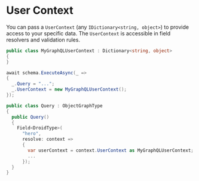 # User Context

You can pass a `UserContext` (any `IDictionary<string, object>`) to provide access to
your specific data. The `UserContext` is accessible in field resolvers and validation rules.

```csharp
public class MyGraphQLUserContext : Dictionary<string, object>
{
}

await schema.ExecuteAsync(_ =>
{
  _.Query = "...";
  _.UserContext = new MyGraphQLUserContext();
});

public class Query : ObjectGraphType
{
  public Query()
  {
    Field<DroidType>(
      "hero",
      resolve: context =>
      {
        var userContext = context.UserContext as MyGraphQLUserContext;
        ...
      });
  }
}
```
